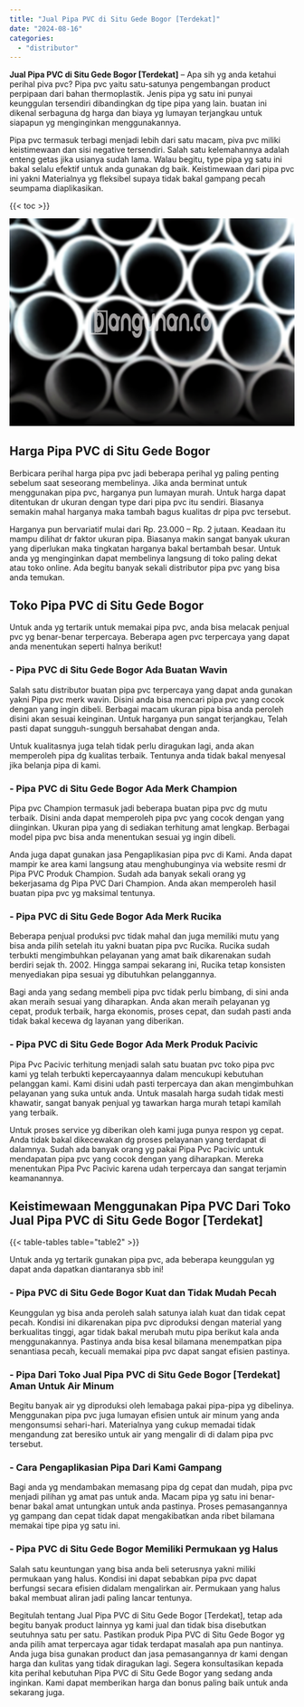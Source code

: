 ```yaml
---
title: "Jual Pipa PVC di Situ Gede Bogor [Terdekat]"
date: "2024-08-16"
categories: 
  - "distributor"
---
```


**Jual Pipa PVC di Situ Gede Bogor \[Terdekat\]** – Apa sih yg anda ketahui perihal piva pvc? Pipa pvc yaitu satu-satunya pengembangan product perpipaan dari bahan thermoplastik. Jenis pipa yg satu ini punyai keunggulan tersendiri dibandingkan dg tipe pipa yang lain. buatan ini dikenal serbaguna dg harga dan biaya yg lumayan terjangkau untuk siapapun yg menginginkan menggunakannya.

Pipa pvc termasuk terbagi menjadi lebih dari satu macam, piva pvc miliki keistimewaan dan sisi negative tersendiri. Salah satu kelemahannya adalah enteng getas jika usianya sudah lama. Walau begitu, type pipa yg satu ini bakal selalu efektif untuk anda gunakan dg baik. Keistimewaan dari pipa pvc ini yakni Materialnya yg fleksibel supaya tidak bakal gampang pecah seumpama diaplikasikan.

{{< toc >}}

![Jual Pipa PVC di Situ Gede Bogor [Terdekat]](/images/jaul-pipa-pvc-28.png)

## Harga Pipa PVC di Situ Gede Bogor

Berbicara perihal harga pipa pvc jadi beberapa perihal yg paling penting sebelum saat seseorang membelinya. Jika anda berminat untuk menggunakan pipa pvc, harganya pun lumayan murah. Untuk harga dapat ditentukan dr ukuran dengan type dari pipa pvc itu sendiri. Biasanya semakin mahal harganya maka tambah bagus kualitas dr pipa pvc tersebut.

Harganya pun bervariatif mulai dari Rp. 23.000 – Rp. 2 jutaan. Keadaan itu mampu dilihat dr faktor ukuran pipa. Biasanya makin sangat banyak ukuran yang diperlukan maka tingkatan harganya bakal bertambah besar. Untuk anda yg menginginkan dapat membelinya langsung di toko paling dekat atau toko online. Ada begitu banyak sekali distributor pipa pvc yang bisa anda temukan.

## Toko Pipa PVC di Situ Gede Bogor

Untuk anda yg tertarik untuk memakai pipa pvc, anda bisa melacak penjual pvc yg benar-benar terpercaya. Beberapa agen pvc terpercaya yang dapat anda menentukan seperti halnya berikut!

### \- Pipa PVC di Situ Gede Bogor Ada Buatan Wavin

Salah satu distributor buatan pipa pvc terpercaya yang dapat anda gunakan yakni Pipa pvc merk wavin. Disini anda bisa mencari pipa pvc yang cocok dengan yang ingin dibeli. Berbagai macam ukuran pipa bisa anda peroleh disini akan sesuai keinginan. Untuk harganya pun sangat terjangkau, Telah pasti dapat sungguh-sungguh bersahabat dengan anda.

Untuk kualitasnya juga telah tidak perlu diragukan lagi, anda akan memperoleh pipa dg kualitas terbaik. Tentunya anda tidak bakal menyesal jika belanja pipa di kami.

### \- Pipa PVC di Situ Gede Bogor Ada Merk Champion

Pipa pvc Champion termasuk jadi beberapa buatan pipa pvc dg mutu terbaik. Disini anda dapat memperoleh pipa pvc yang cocok dengan yang diinginkan. Ukuran pipa yang di sediakan terhitung amat lengkap. Berbagai model pipa pvc bisa anda menentukan sesuai yg ingin dibeli.

Anda juga dapat gunakan jasa Pengaplikasian pipa pvc di Kami. Anda dapat mampir ke area kami langsung atau menghubunginya via website resmi dr Pipa PVC Produk Champion. Sudah ada banyak sekali orang yg bekerjasama dg Pipa PVC Dari Champion. Anda akan memperoleh hasil buatan pipa pvc yg maksimal tentunya.

### \- Pipa PVC di Situ Gede Bogor Ada Merk Rucika

Beberapa penjual produksi pvc tidak mahal dan juga memiliki mutu yang bisa anda pilih setelah itu yakni buatan pipa pvc Rucika. Rucika sudah terbukti mengimbuhkan pelayanan yang amat baik dikarenakan sudah berdiri sejak th. 2002. Hingga sampai sekarang ini, Rucika tetap konsisten menyediakan pipa sesuai yg dibutuhkan pelanggannya.

Bagi anda yang sedang membeli pipa pvc tidak perlu bimbang, di sini anda akan meraih sesuai yang diharapkan. Anda akan meraih pelayanan yg cepat, produk terbaik, harga ekonomis, proses cepat, dan sudah pasti anda tidak bakal kecewa dg layanan yang diberikan.

### \- Pipa PVC di Situ Gede Bogor Ada Merk Produk Pacivic

Pipa Pvc Pacivic terhitung menjadi salah satu buatan pvc toko pipa pvc kami yg telah terbukti kepercayaannya dalam mencukupi kebutuhan pelanggan kami. Kami disini udah pasti terpercaya dan akan mengimbuhkan pelayanan yang suka untuk anda. Untuk masalah harga sudah tidak mesti khawatir, sangat banyak penjual yg tawarkan harga murah tetapi kamilah yang terbaik.

Untuk proses service yg diberikan oleh kami juga punya respon yg cepat. Anda tidak bakal dikecewakan dg proses pelayanan yang terdapat di dalamnya. Sudah ada banyak orang yg pakai Pipa Pvc Pacivic untuk mendapatan pipa pvc yang cocok dengan yang diharapkan. Mereka menentukan Pipa Pvc Pacivic karena udah terpercaya dan sangat terjamin keamanannya.

## Keistimewaan Menggunakan Pipa PVC Dari Toko Jual Pipa PVC di Situ Gede Bogor \[Terdekat\]

{{< table-tables table="table2" >}}

Untuk anda yg tertarik gunakan pipa pvc, ada beberapa keunggulan yg dapat anda dapatkan diantaranya sbb ini!

### \- Pipa PVC di Situ Gede Bogor Kuat dan Tidak Mudah Pecah

Keunggulan yg bisa anda peroleh salah satunya ialah kuat dan tidak cepat pecah. Kondisi ini dikarenakan pipa pvc diproduksi dengan material yang berkualitas tinggi, agar tidak bakal merubah mutu pipa berikut kala anda menggunakannya. Pastinya anda bisa kesal bilamana menempatkan pipa senantiasa pecah, kecuali memakai pipa pvc dapat sangat efisien pastinya.

### \- Pipa Dari Toko Jual Pipa PVC di Situ Gede Bogor \[Terdekat\] Aman Untuk Air Minum

Begitu banyak air yg diproduksi oleh lemabaga pakai pipa-pipa yg dibelinya. Menggunakan pipa pvc juga lumayan efisien untuk air minum yang anda mengonsumsi sehari-hari. Materialnya yang cukup memadai tidak mengandung zat beresiko untuk air yang mengalir di di dalam pipa pvc tersebut.

### \- Cara Pengaplikasian Pipa Dari Kami Gampang

Bagi anda yg mendambakan memasang pipa dg cepat dan mudah, pipa pvc menjadi pilihan yg amat pas untuk anda. Macam pipa yg satu ini benar-benar bakal amat untungkan untuk anda pastinya. Proses pemasangannya yg gampang dan cepat tidak dapat mengakibatkan anda ribet bilamana memakai tipe pipa yg satu ini.

### \- Pipa PVC di Situ Gede Bogor Memiliki Permukaan yg Halus

Salah satu keuntungan yang bisa anda beli seterusnya yakni miliki permukaan yang halus. Kondisi ini dapat sebabkan pipa pvc dapat berfungsi secara efisien didalam mengalirkan air. Permukaan yang halus bakal membuat aliran jadi paling lancar tentunya.

Begitulah tentang Jual Pipa PVC di Situ Gede Bogor \[Terdekat\], tetap ada begitu banyak product lainnya yg kami jual dan tidak bisa disebutkan seutuhnya satu per satu. Pastikan produk Pipa PVC di Situ Gede Bogor yg anda pilih amat terpercaya agar tidak terdapat masalah apa pun nantinya. Anda juga bisa gunakan product dan jasa pemasangannya dr kami dengan harga dan kulitas yang tidak diragukan lagi. Segera konsultasikan kepada kita perihal kebutuhan Pipa PVC di Situ Gede Bogor yang sedang anda inginkan. Kami dapat memberikan harga dan bonus paling baik untuk anda sekarang juga.
